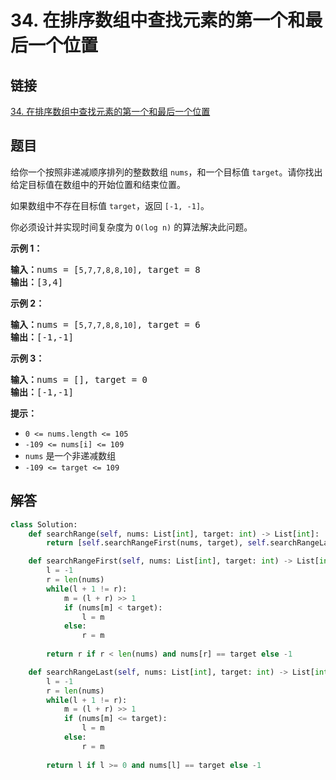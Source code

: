 # 34. 在排序数组中查找元素的第一个和最后一个位置

## 链接

[34. 在排序数组中查找元素的第一个和最后一个位置](https://leetcode.cn/problems/find-first-and-last-position-of-element-in-sorted-array/)

## 题目

给你一个按照非递减顺序排列的整数数组 `nums`，和一个目标值 `target`。请你找出给定目标值在数组中的开始位置和结束位置。

如果数组中不存在目标值 `target`，返回 `[-1, -1]`。

你必须设计并实现时间复杂度为 `O(log n)` 的算法解决此问题。

**示例 1：**

<pre><strong>输入：</strong>nums = [<code>5,7,7,8,8,10]</code>, target = 8
<strong>输出：</strong>[3,4]</pre>

**示例 2：**

<pre><strong>输入：</strong>nums = [<code>5,7,7,8,8,10]</code>, target = 6
<strong>输出：</strong>[-1,-1]</pre>

**示例 3：**

<pre><strong>输入：</strong>nums = [], target = 0
<strong>输出：</strong>[-1,-1]</pre>

**提示：**

* `0 <= nums.length <= 105`
* `-109 <= nums[i] <= 109`
* `nums` 是一个非递减数组
* `-109 <= target <= 109`

## 解答

```python
class Solution:
    def searchRange(self, nums: List[int], target: int) -> List[int]:
        return [self.searchRangeFirst(nums, target), self.searchRangeLast(nums, target)]

    def searchRangeFirst(self, nums: List[int], target: int) -> List[int]:
        l = -1
        r = len(nums)
        while(l + 1 != r):
            m = (l + r) >> 1
            if (nums[m] < target):
                l = m
            else:
                r = m
        
        return r if r < len(nums) and nums[r] == target else -1

    def searchRangeLast(self, nums: List[int], target: int) -> List[int]:
        l = -1
        r = len(nums)
        while(l + 1 != r):
            m = (l + r) >> 1
            if (nums[m] <= target):
                l = m
            else:
                r = m
        
        return l if l >= 0 and nums[l] == target else -1
```
